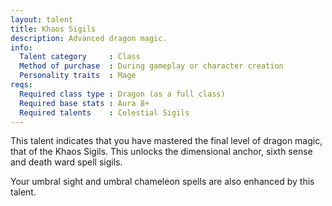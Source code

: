 ```yaml
---
layout: talent
title: Khaos Sigils
description: Advanced dragon magic.
info:
  Talent category     : Class
  Method of purchase  : During gameplay or character creation
  Personality traits  : Mage
reqs:
  Required class type : Dragon (as a full class)
  Required base stats : Aura 8+
  Required talents    : Celestial Sigils
---
```


This talent indicates that you have mastered the final level of dragon magic, that of the Khaos Sigils. This unlocks the dimensional anchor, sixth sense and death ward spell sigils.

Your umbral sight and umbral chameleon spells are also enhanced by this talent.